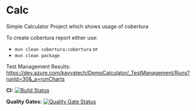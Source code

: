 # Calc
Simple Calculator Project which shows usage of cobertura

To create cobertura report either use:
* `mvn clean cobertura:cobertura`
or
* `mvn clean package`

Test Management Results:
https://dev.azure.com/kavyatech/DemoCalculator/_TestManagement/Runs?runId=30&_a=runCharts

**CI:**
[![Build Status](https://dev.azure.com/dwangFirstAzureDevOps/4.CalculatorProject/_apis/build/status/wangdongwei1984.Calc?branchName=master)](https://dev.azure.com/dwangFirstAzureDevOps/4.CalculatorProject/_build/latest?definitionId=4&branchName=master)

**Quality Gates:**
[![Quality Gate Status](https://sonarqube-azureappservice6526.azurewebsites.net/api/project_badges/measure?project=SimpleCalculator&metric=alert_status)](https://sonarqube-azureappservice6526.azurewebsites.net/dashboard?id=SimpleCalculator)
